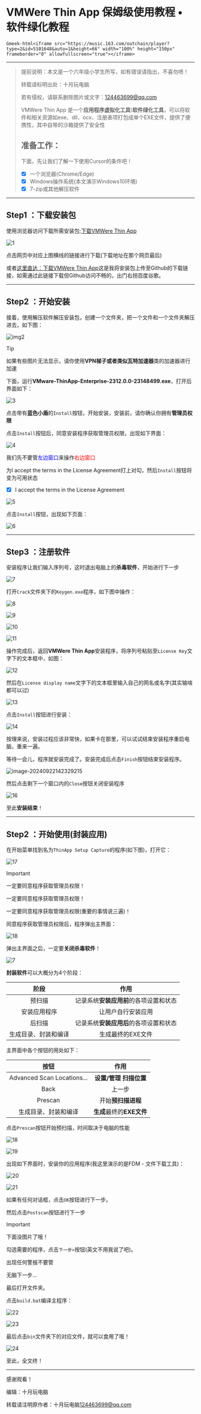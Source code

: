 # VMWere Thin App 保姆级使用教程 • 软件绿化教程

`Gmeek-html<iframe src="https://music.163.com/outchain/player?type=2&id=5101648&auto=1&height=66" width="100%" height="150px" frameborder="0" allowfullscreen="true"></iframe>`

***

> 提前说明：本文是一个六年级小学生所写，如有错误请指出，不喜勿喷！
>
> 转载请标明出处：十月玩电脑
>
> 若有侵权，请联系删除图片或文字：<124463699@qq.com>
>
>  VMWere Thin App 是一个**应用程序虚拟化工具**\\**软件绿化工具**，可以将软件和相关资源如exe、dll、ocx、注册表项打包成单个EXE文件，提供了便携性，其中自带的沙箱提供了安全性 
>
> ## 准备工作：
>
> 下面，先让我们了解一下使用Cursor的条件吧！
>
> - [x] 一个浏览器(Chrome/Edge)
> - [x] Windows操作系统(本文演示Windows10环境)
> - [x] 7-zip或其他解压软件

***

## Step1 ：下载安装包

使用浏览器访问下载所需安装包:<a href="http://www.sd173.com/soft/10602.html" title="下载入口title">下载VMWere Thin App</a>

![1](https://github.com/user-attachments/assets/12bbde8f-8bec-406d-abea-f9acab57f930)

点击网页中对应上图横线的链接进行下载(下载地址在那个网页最后)

或者<a href="https://github.com/user-attachments/files/17088549/default.zip" title="下载入口title">这里直达：下载VMWere Thin App</a>这是我将安装包上传至Github的下载链接，如需通过此链接下载但Github访问不畅的，出门右拐百度谷歌。

***

## Step2 ：开始安装

接着，使用解压软件解压安装包，创建一个文件夹，把一个文件和一个文件夹解压进去，如下图：

![img2](https://github.com/user-attachments/assets/193a9025-ea78-4745-b336-495d3741a16d)

> [!TIP]
> 如果有些图片无法显示，请你使用**VPN梯子或者类似瓦特加速器**类的加速器进行加速

下面，运行**VMware-ThinApp-Enterprise-2312.0.0-23148499.exe**，打开后界面如下：

![3](https://github.com/user-attachments/assets/66193ed8-b351-4508-94c7-5568ab3b7d22)

点击带有**蓝色小盾**的``Install``按钮，开始安装，安装前，请你确认你拥有**管理员权限**

点击``Install``按钮后，同意安装程序获取管理员权限，出现如下界面：

![4](https://github.com/user-attachments/assets/ed63cd83-5fc8-489d-b7bf-eb1296b93c90)

我们先不要管<font color=blue>左边窗口</font>来操作<font color=red>右边窗口</font>

为I accept the terms in the License Agreement打上对勾，然后``Install``按钮将变为可用状态

- [x] I accept the terms in the License Agreement



![5](https://github.com/user-attachments/assets/fef80064-0c61-45b7-99e3-724af8fb6d5b)

点击``Install``按钮，出现如下页面：

![6](https://github.com/user-attachments/assets/e3d34f68-2f16-42a9-8ee9-9a7165d9b181)

***

## Step3 ：注册软件

安装程序让我们输入序列号，这时退出电脑上的**杀毒软件**，开始进行下一步

![7](https://github.com/user-attachments/assets/d6ae5d34-b220-46c3-8131-d82ed0705d03)

打开``Crack``文件夹下的``Keygen.exe``程序，如下图中操作：

![8](https://github.com/user-attachments/assets/e7c27959-e033-435f-8e8e-e031ef531ae7)

![9](https://github.com/user-attachments/assets/109c9f03-f2cc-41aa-9fab-843892d2c60e)

![10](https://github.com/user-attachments/assets/03de6951-7d61-4e4c-bd30-8a7b73042792)

![11](https://github.com/user-attachments/assets/63cdc2d9-8ebf-43b9-9ee7-2572d13300d9)

操作完成后，返回**VMWere Thin App**安装程序，将序列号粘贴至``License Key``文字下的文本框中，如图：

![12](https://github.com/user-attachments/assets/c6c4e402-92b2-4c4c-a160-cf1875ae3d1a)

然后在``License display name``文字下的文本框里输入自己的网名或名字(其实输啥都可以过)

![13](https://github.com/user-attachments/assets/076c3d89-11f6-465c-9638-38aae428c97c)

点击``Install``按钮进行安装：

![14](https://github.com/user-attachments/assets/407cc3fa-bcb9-499e-bc63-deea97b7a266)

按理来说，安装过程应该非常快，如果卡在那里，可以试试结束安装程序重启电脑，重来一遍。

等待一会儿，程序就安装完成了。安装完成后点击``Finish``按钮结束安装程序。

![image-20240922142329215](C:\Users\商广科\AppData\Roaming\Typora\typora-user-images\image-20240922142329215.png)

然后点击剩下一个窗口内的``Close``按钮关闭安装程序

![16](https://github.com/user-attachments/assets/0798af73-eb0b-46be-afd0-7f1f77686b0a)

至此**安装结束**！

***

## Step2 ：开始使用(封装应用)

在开始菜单找到名为``ThinApp Setup Capture``的程序(如下图)，打开它：

![17](https://github.com/user-attachments/assets/c65ccbdd-2803-4601-a51f-6c369e57717c)

> [!IMPORTANT]
> 一定要同意程序获取管理员权限！
>
> 一定要同意程序获取管理员权限！
>
> 一定要同意程序获取管理员权限(重要的事情说三遍)！

同意程序获取管理员权限后，程序弹出主界面：

![18](https://github.com/user-attachments/assets/c2c2d0c1-2976-4408-9616-62cbb8d6f5eb)

弹出主界面之后，一定要**关闭杀毒软件**！

![7](https://github.com/user-attachments/assets/d6ae5d34-b220-46c3-8131-d82ed0705d03)

**封装软件**可以大概分为4个阶段：

|         阶段         |                  作用                  |
| :------------------: | :------------------------------------: |
|        预扫描        | 记录系统**安装应用前**的各项设置和状态 |
|     安装应用程序     |           让用户自行安装应用           |
|        后扫描        | 记录系统**安装应用后**的各项设置和状态 |
| 生成目录、封装和编译 |           生成最终的EXE文件            |

主界面中各个按钮的用处如下：

|            按钮            |            作用            |
| :------------------------: | :------------------------: |
| Advanced Scan Locations... | **设置/管理** **扫描位置** |
|            Back            |           上一步           |
|          Prescan           |     开始**预扫描进程**     |
|    生成目录、封装和编译    | **生成**最终的**EXE文件**  |

点击``Prescan``按钮开始预扫描，时间取决于电脑的性能

![18](https://github.com/user-attachments/assets/9450f3dd-7144-4f90-a71d-3c0491ab4db9)

![19](https://github.com/user-attachments/assets/63fb631a-5601-46d0-a3cc-b4ab84b76dc2)

出现如下界面时，安装你的应用程序(我这里演示的是FDM - 文件下载工具)：

![20](https://github.com/user-attachments/assets/0192ab9c-3dbe-427c-8c3b-3a9add855b02)

![21](https://github.com/user-attachments/assets/d6ff6c24-e841-492b-9629-bf81b039b4da)

如果有任何对话框，点击``OK``按钮进行下一步。

然后点击``Postscan``按钮进行下一步

> [!IMPORTANT]
> 下面没图片了哦！

勾选需要的程序，点击``下一步>``按钮(英文不用我说了吧)。

出现任何警报不要管

无脑下一步...

最后打开文件夹。

点击``build.bat``编译主程序：

![22](https://github.com/user-attachments/assets/5a0ae41d-6f01-4b34-977a-4b56468c9bae)

![23](https://github.com/user-attachments/assets/d2a52ac4-32b0-4b41-8d8d-1f51c932854d)

最后点击``bin``文件夹下的对应文件，就可以食用了哦！

![24](https://github.com/user-attachments/assets/160f2482-75f7-41fc-8b4e-08e3582905c2)

至此，全文终！

***

感谢观看！

编辑：十月玩电脑

转载请注明原作者：十月玩电脑<124463699@qq.com>




